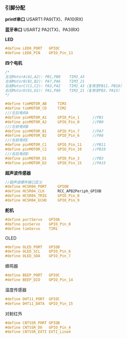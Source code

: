 ### 引脚分配

**printf串口**	USART1	PA9(TX)、PA10(RX)

**蓝牙串口**		USART2	PA2(TX)、PA3(RX)



**LED**

```c
#define LED0_PORT	GPIOC
#define LED0_PIN	GPIO_Pin_13
```



**四个电机**

```c
/*
左后MotorA(A1,A2): PB1,PB0	TIM3_43
左前MotorB(B1,B2): PA7,PA6	TIM3_21
右前MotorC(C1,C2): PA3,PA2	TIM2_43（复用至PB11、PB10）
右后MotorD(D1,D2): PA1,PA0	TIM2_21（复用至PB3、PA15）
*/

#define timMOTOR_AB		TIM3
#define timMOTOR_CD		TIM2
///左后电机A
#define pinMOTOR_A1		GPIO_Pin_1		//PB1
#define pinMOTOR_A2		GPIO_Pin_0		//PB0
///左前电机B
#define pinMOTOR_B1		GPIO_Pin_7		//PA7
#define pinMOTOR_B2		GPIO_Pin_6		//PA6
///右前电机C
#define pinMOTOR_C1		GPIO_Pin_11		//PB11
#define pinMOTOR_C2		GPIO_Pin_10		//PB10
///右后电机D
#define pinMOTOR_D1		GPIO_Pin_3		//PB3
#define pinMOTOR_D2		GPIO_Pin_15		//PA15
```



**超声波传感器**

```c
//超声波硬件接口定义
#define HCSR04_PORT     GPIOB
#define HCSR04_CLK      RCC_APB2Periph_GPIOB
#define HCSR04_TRIG     GPIO_Pin_8
#define HCSR04_ECHO     GPIO_Pin_9
```

**舵机**

```c
#define portServo	GPIOA
#define pinServo	GPIO_Pin_8
#define timServo	TIM1
```



OLED

```c
#define OLED_PORT	GPIOB
#define OLED_SCL	GPIO_Pin_6
#define OLED_SDA	GPIO_Pin_7
```

蜂鸣器

```c
#define BEEP_PORT	GPIOC
#define BEEP_DIO	GPIO_Pin_14
```

温度传感器

```c
#define DHT11_PORT	GPIOC
#define DHT11_DATA	GPIO_Pin_15
```

对射红外

```c
#define CNTSSR_PORT	GPIOB
#define CNTSSR_DO	GPIO_Pin_4
#define CNTSSR_EXTI	EXTI_Line4
```

